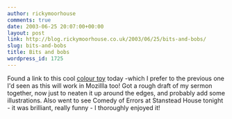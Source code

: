 ```yaml
---
author: rickymoorhouse
comments: true
date: 2003-06-25 20:07:00+00:00
layout: post
link: http://blog.rickymoorhouse.co.uk/2003/06/25/bits-and-bobs/
slug: bits-and-bobs
title: Bits and bobs
wordpress_id: 1725
---
```


Found a link to this cool [colour toy](http://defencemechanism.com/color/color_toy_fr.htm) today -which I prefer to the previous one I'd seen as this will work in Mozillla too! Got a rough draft of my sermon together, now just to neaten it up around the edges, and probably add some illustrations. Also went to see Comedy of Errors at Stanstead House tonight - it was brilliant, really funny - I thoroughly enjoyed it!
